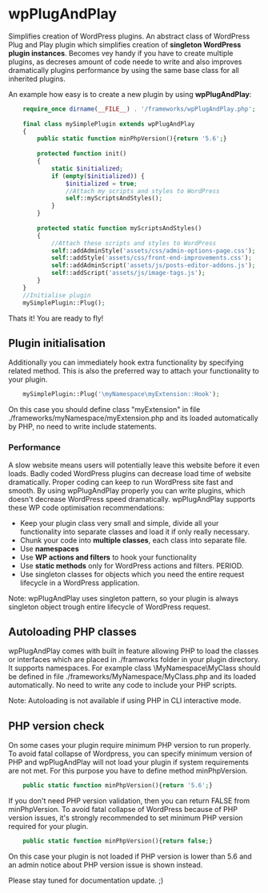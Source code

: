 # wpPlugAndPlay
Simplifies creation of WordPress plugins.  An abstract class of WordPress Plug and Play plugin which simplifies creation of **singleton WordPress plugin instances**. Becomes vey handy if you have to create multiple plugins, as decreses amount of code neede to write and also improves dramatically plugins performance by using the same base class for all inherited plugins.

An example how easy is to create a new plugin by using **wpPlugAndPlay**:

```php
    require_once dirname(__FILE__) . '/frameworks/wpPlugAndPlay.php';
    
    final class mySimplePlugin extends wpPlugAndPlay
    {
        public static function minPhpVersion(){return '5.6';}
    		
        protected function init()
        {
            static $initialized;
            if (empty($initialized)) {
                $initialized = true;
                //Attach my scripts and styles to WordPress
                self::myScriptsAndStyles();
            }
        }
    
        protected static function myScriptsAndStyles()
        {
            //Attach these scripts and styles to WordPress
            self::addAdminStyle('assets/css/admin-options-page.css');
            self::addStyle('assets/css/front-end-improvements.css');
            self::addAdminScript('assets/js/posts-editor-addons.js');
            self::addScript('assets/js/image-tags.js');
        }
    }
	//Initialise plugin
    mySimplePlugin::Plug();

```

Thats it! You are ready to fly!

## Plugin initialisation

Additionally you can immediately hook extra functionality by specifying related method. This is also the preferred way to attach your functionality to your plugin.

```php
    mySimplePlugin::Plug('\myNamespace\myExtension::Hook');
```
On this case you should define class "myExtension" in file ./frameworks/myNamespace/myExtension.php and its loaded automatically by PHP, no need to write include statements.

### Performance
A slow website means users will potentially leave this website before it even loads. Badly coded WordPress plugins can decrease load time of website dramatically. Proper coding can keep to run WordPress site fast and smooth. By using wpPlugAndPlay properly you can write plugins, which doesn't decrease WordPress speed dramatically. wpPlugAndPlay supports these WP code optimisation recommendations:

* Keep your plugin class very small and simple, divide all your functionality into separate classes and load it if only really necessary.
* Chunk your code into **multiple classes**, each class into separate file.
* Use **namespaces**
* Use **WP actions and filters** to hook your functionality
* Use **static methods** only for WordPress actions and filters. PERIOD.
* Use singleton classes for objects which you need the entire request lifecycle in a WordPress application.

Note: wpPlugAndPlay uses singleton pattern, so your plugin is always singleton object trough entire lifecycle of WordPress request.

## Autoloading PHP classes
wpPlugAndPlay comes with built in feature allowing PHP to load the classes or interfaces which are placed in ./framworks folder in your plugin directory. It supports namespaces. For example class \MyNamespace\MyClass should be defined in file ./frameworks/MyNamespace/MyClass.php and its loaded automatically. No need to write any code to include your PHP scripts.

Note: Autoloading is not available if using PHP in CLI interactive mode.

## PHP version check

On some cases your plugin require minimum PHP version to run properly. To avoid fatal collapse of Wordpress, you can specify minimum version of PHP and wpPlugAndPlay will not load your plugin if system requirements are not met. For this purpose you have to define method minPhpVersion. 

```php
    public static function minPhpVersion(){return '5.6';}
```

If you don't need PHP version validation, then you can return FALSE from  minPhpVersion. To avoid fatal collapse of WordPress because of PHP version issues, it's strongly recommended to set minimum PHP version required for your plugin.

```php
    public static function minPhpVersion(){return false;}
```


On this case your plugin is not loaded if PHP version is lower than 5.6 and an admin notice about PHP version issue is shown instead.

Please stay tuned for documentation update. ;) 
